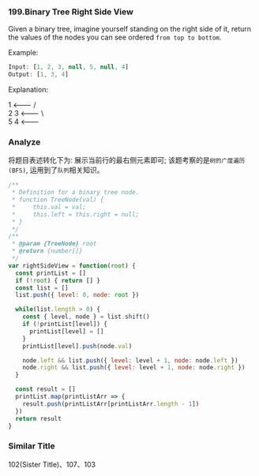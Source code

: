<!--
abbrlink: tlr4ro6a
-->

### 199.Binary Tree Right Side View

Given a binary tree, imagine yourself standing on the right side of it, return the values of the nodes you can see ordered `from top to bottom`.

Example:

```js
Input: [1, 2, 3, null, 5, null, 4]
Output: [1, 3, 4]
```

Explanation:

   1            <---
 /   \
2     3         <---
 \     \
  5     4       <---

### Analyze

将题目表述转化下为: 展示当前行的最右侧元素即可; 该题考察的是`树的广度遍历(BFS)`, 运用到了`队列`相关知识。

```js
/**
 * Definition for a binary tree node.
 * function TreeNode(val) {
 *     this.val = val;
 *     this.left = this.right = null;
 * }
 */
/**
 * @param {TreeNode} root
 * @return {number[]}
 */
var rightSideView = function(root) {
  const printList = []
  if (!root) { return [] }
  const list = []
  list.push({ level: 0, node: root })

  while(list.length > 0) {
    const { level, node } = list.shift()
    if (!printList[level]) {
      printList[level] = []
    }
    printList[level].push(node.val)

    node.left && list.push({ level: level + 1, node: node.left })
    node.right && list.push({ level: level + 1, node: node.right })
  }

  const result = []
  printList.map(printListArr => {
    result.push(printListArr[printListArr.length - 1])
  })
  return result
}
```

### Similar Title

102(Sister Title)、107、103